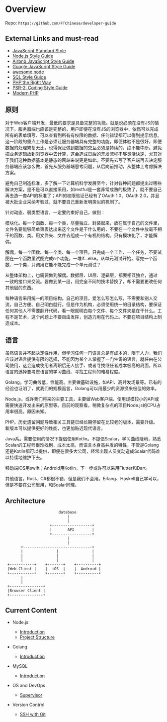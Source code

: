 # Overview

Repo: `https://github.com/FTChinese/developer-guide`

## External Links and must-read

* [JavaScript Standard Style](https://github.com/standard/standard)
* [Node.js Style Guide](https://github.com/felixge/node-style-guide)
* [Airbnb JavaScript Style Guide](https://github.com/airbnb/javascript)
* [Google JavaScript Style Guide](https://google.github.io/styleguide/jsguide.html)
* [awesome node](https://github.com/sindresorhus/awesome-nodejs)
* [SQL Style Guide](http://www.sqlstyle.guide/)
* [PHP the Right Way](http://www.phptherightway.com/)
* [PSR-2: Coding Style Guide](https://www.php-fig.org/psr/psr-2/)
* [Modern PHP](https://www.amazon.com/Modern-PHP-Features-Good-Practices/dp/1491905018)

## 原则

对于Web客户端开发，最低的要求是具备完整的功能。就是说必须在没有JS的情况下，服务器端也应该是完整的，用户即便在没有JS的浏览器中，依然可以完成所有的表单填写、可以查看到所有有权限的数据、任何错误都可以得到提示信息。这一阶段的重点工作是必须让服务器端具有完整的功能，即便体验不是很好，即便数据的处理繁复无比，也得保证做到数据的交互必须是持续的，绝不能中断。避免把业务逻辑放到浏览器中去计算，这会造成日后的开发流程不够灵活快速，尤其对于我们这种数据基本是静态的网站来说更是如此。不要先去写了客户端再去决定服务器端应该怎么做，首先从服务器端思考问题，从后向前推动，从整体上考虑解决方案。

避免自己制造标准，多了解一下计算机科学发展至今，针对各种问题都提出过哪些解决方案，是不是可以直接采用，如restful是一套非常成熟的极致了，就不要自己再去造一套API的标准了；API的权限验证已经有了OAuth 1.0、OAuth 2.0，并且被大批企业采纳考验过，就不要自己重新发明类似的机制了。

针对动态、弱类型语言，一定要约束好自己，做到：

模块化。每一个函数、每一个类，尽量独立、封装起来，放在属于自己的文件里，文件名要能够简单第表达出来这个文件是干什么用的，不要在一个文件中放毫不相干的函数、类。用文件夹、文件去组成一个有机的结构。只有模块化了，才能解偶。

解偶。每一个函数、每一个类、每一个项目，只完成一个工作、一个任务，不要试图在一个函数里试图完成n个功能，一堆if...else。从单元测试开始，写完一个函数、一个类，只调用它能不能完成一个单元测试？

从整体架构上，也需要做到解偶。数据层、UI层、逻辑层，都要相互独立，通过一致的接口来交流。要做到某一层，用完全不同的技术替换了，却不需要更改任何其他层的东西。

每种语言采用统一的项目结构。自己的项目，爱怎么写怎么写，不需要和别人交流，自己方便、自己明白就行。但是作为机构，必须使用统一的目录结构，要保证任何其他人不需要翻开代码，看一眼就明白每个文件、每个文件夹是在干什么。工程不是艺术，这个问题上不要自由发挥，创造力用在代码上。不要在项目结构上制造成本。

## 语言

虽然语言并不起决定性作用，但学习任何一门语言总是有成本的，限于人力，我们应该对语言提供有限的选择，不能因为某个人掌握了一门生僻的语言，就任由在公司使用，这会造成使用者离职后无人接手、或者寻找继任者成本极高的局面，所以语言的选择要考虑语言的学习曲线、寻找工程师的难易程度。

Golang。学习曲线低，性能高。主要做基础设施，如API、高并发场景等。已有的经验也证明了，就我们的规模而言，Golang可以用最少的资源换来极佳的效率。

Node.js。或许我们将来的主要工具，主要做Web客户端、使用规模较小的API或需要快速开发出来的原型等。目前的观察看，稍微复杂点的项目Node.js的CPU占用率很高。原因未知。

PHP。历史遗留问题导致相关工具链已经长期停留在比较老的版本，需要升级。新版本可以提供更好的性能，也更加贴近现代语言。

Java系。需要使用的情况下提倡使用Kotlin。不提倡Scalar，学习曲线陡峭，熟悉Scalar的工程师很难找到，成本太高，而语言本身高并发的特性，不管是Golang还是Kotlin都可以提供，即便在很多大公司，经常出现人员变动造成Scalar代码难以持续地维护下去。

移动端iOS用swift；Android用Kotlin，下一步或许可以采用Flutter和Dart。

其他语言，Rust、C#都很不错，但是我们不会用。Erlang、Haskell自己学可以，但是不要在公司里用，和Scalar同理。

## Architecture
```
                        database
                            |
                            |
                    +------------------+
                    |       API        |
                    +------------------+
                            |
                            |
       +-------------------------------+
       |               |               |   
       |               |               |  
       |               |               | 
 +-----------+    +-------+    +----------+
 |Web Client |    |  iOS  |    |  Android |
 +-----------+    +-------+    +----------+
       |
       |
 +---------------+
 |Browser Client |
 +---------------+
```

## Current Content

* Node.js

  * [Introduction](./nodejs/introduction.md)
  * [Project Structure](./nodejs/project-structure.md)

* Golang

  * [Introduction](./golang/introduction.md)

* MySQL

  * [Introduction](./mysql/mysql.md)

* OS and DevOps

  * [Supervisor](./unix/supervisor.md)

* Version Control

  * [SSH with Git](./version-control/ssh-with-git)
